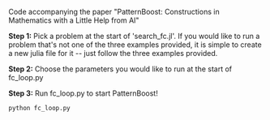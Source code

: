 Code accompanying the paper "PatternBoost: Constructions in Mathematics with a Little Help from AI"

<b>Step 1:</b> Pick a problem at the start of 'search_fc.jl'. If you would like to run a problem that's not one of the three examples provided, it is simple to create a new julia file for it -- just follow the three examples provided.

<b>Step 2:</b> Choose the parameters you would like to run at the start of fc_loop.py

<b>Step 3:</b> Run fc_loop.py to start PatternBoost!
```
python fc_loop.py
```
